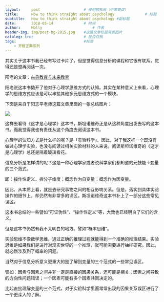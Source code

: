 ```yaml
---
layout:     post   				    # 使用的布局（不需要改）
title:      How to think straight about psychology 				# 标题
subtitle:   How to think straight about psychology #副标题
date:       2018-05-14 				# 时间
author:     Molly 						# 作者
header-img: img/post-bg-2015.jpg 	#这篇文章标题背景图片
catalog: true 						# 是否归档
tags:								#标签
    - 开智正典系列
---
```



其实关于这本书我已经有写过卡片了，但是觉得信息分析的课程和它很有联系，觉得还是想再阅读一次。

阳老的文章：[古典教育与未来教育](https://www.yangzhiping.com/psy/Classical-education-and-Future-education.html)

阳老说这本书撬开了他对于心理学思维方式的认知。其实在某种意义上来看，心理学的思维方式应该是可以串接其他多元思维方式的一个模块。

下面是来自于阳志平老师这篇文章里面的一张总结图片：

![](https://i.loli.net/2018/05/14/5af9938bee50a.jpeg)

这样去看待《这才是心理学》这本书，斯坦诺维奇正是从这种角度出发去写的这本书。而我觉得我也有责任从这个角度去阅读这本书。

心理学的认知方式是什么样的呢？是「实验科学」。因此，对于我这样一个既没有做过心理学实验，也没有阅读过相关实验材料的人来说。阅读斯坦诺维奇的《这才是心理学》总还是隔着玻璃看花。

信息分析是怎样讲的呢？这是一种心理学家或者说科学家们都知道的元技能→变量的三个范式。

即：操作性定义、拆分子维度；概念作为自变量；概念作为因变量。

因此，从本质上看，就是去研究事物之间的相互影响关系。但是，落实到具体实验操作的细节上，却仍然有非常多的误区。斯坦诺维奇这本书补上了一部分这些常见误区。

这本书总结的一些譬如“可证伪性”、“操作性定义”等，大致也已经明白了它们的含义。

但是这本书仍然有我不太明白的地方。譬如“概率思维”。

实验思维不像数学思维，通过正确的推理过程就能得到一个准确的推理结果。实验思维是如果我们是进行对现实世界的一个推理，就可能需要进行抽样研究。因此，就必然涉及到了概率的问题。

当然对于信息分析意义更重大的是了解到变量的三个范式的一些常见误区。

譬如：因素与因素之间并非一定是直接的因果关系，还可能是相关；因素之间导致的方向性问题错误；一个因素可能有多个因素共同决定的。

比起直接理解变量的三个范式，对于实验科学里面常常出现的因果关系误区进行了一个更深入的了解。

